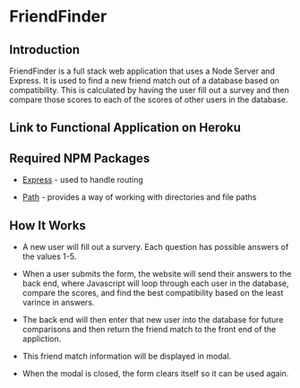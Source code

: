 # FriendFinder

## Introduction

FriendFinder is a full stack web application that uses a Node Server and Express. It is used to find a new friend match out of a database based on compatibility. This is calculated by having the user fill out a survey and then compare those scores to each of the scores of other users in the database.

## Link to Functional Application on Heroku


## Required NPM Packages

* [Express](https://www.npmjs.com/package/express) - used to handle routing

* [Path](https://www.npmjs.com/package/path) - provides a way of working with directories and file paths

## How It Works

* A new user will fill out a survery. Each question has possible answers of the values 1-5.

* When a user submits the form, the website will send their answers to the back end, where Javascript will loop through each user in the database, compare the scores, and find the best compatibility based on the least varince in answers.

* The back end will then enter that new user into the database for future comparisons and then return the friend match to the front end of the appliction.

* This friend match information will be displayed in modal.

* When the modal is closed, the form clears itself so it can be used again.